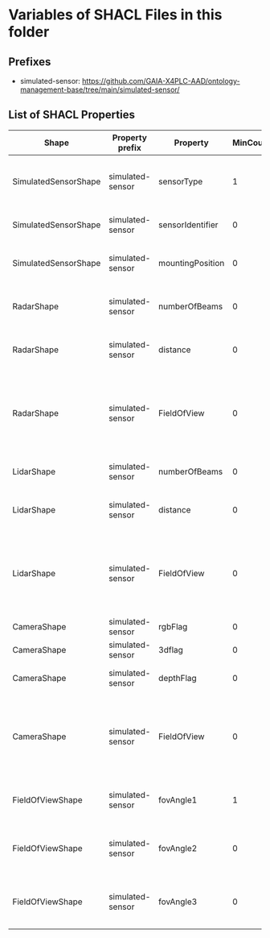 # Variables of SHACL Files in this folder

## Prefixes

- simulated-sensor: <https://github.com/GAIA-X4PLC-AAD/ontology-management-base/tree/main/simulated-sensor/>

## List of SHACL Properties

| Shape | Property prefix | Property | MinCount | MaxCount | Description | Datatype/NodeKind | Filename |
| --- | --- | --- | --- | --- | --- | --- | --- |
| SimulatedSensorShape | simulated-sensor | sensorType | 1 | 1 | Perception and other relevant sensors for autonomous driving |  | simulated-sensor_shacl.ttl |
| SimulatedSensorShape | simulated-sensor | sensorIdentifier | 0 | 1 | Name/Identifier of the sensor in the simulator | <http://www.w3.org/2001/XMLSchema#string> | simulated-sensor_shacl.ttl |
| SimulatedSensorShape | simulated-sensor | mountingPosition | 0 | 1 | Possible mounting positions of the radar | <http://www.w3.org/2001/XMLSchema#string> | simulated-sensor_shacl.ttl |
| RadarShape | simulated-sensor | numberOfBeams | 0 | 1 | Number of beams sent by the radar sensor | <http://www.w3.org/2001/XMLSchema#integer> | simulated-sensor_shacl.ttl |
| RadarShape | simulated-sensor | distance | 0 | 1 | Covered distance or range in meters | <http://www.w3.org/2001/XMLSchema#float> | simulated-sensor_shacl.ttl |
| RadarShape | simulated-sensor | FieldOfView | 0 | 1 | Field of view angles, supporting up to three values (e.g., horizontal, upper, and lower FoV) |  | simulated-sensor_shacl.ttl |
| LidarShape | simulated-sensor | numberOfBeams | 0 | 1 | Number of beams sent by the lidar sensor | <http://www.w3.org/2001/XMLSchema#integer> | simulated-sensor_shacl.ttl |
| LidarShape | simulated-sensor | distance | 0 | 1 | Covered distance or range in meters | <http://www.w3.org/2001/XMLSchema#float> | simulated-sensor_shacl.ttl |
| LidarShape | simulated-sensor | FieldOfView | 0 | 1 | Field of view angles, supporting up to three values (e.g., horizontal, upper, and lower FoV) |  | simulated-sensor_shacl.ttl |
| CameraShape | simulated-sensor | rgbFlag | 0 | 1 | If true, camera is RGB camera | <http://www.w3.org/2001/XMLSchema#boolean> | simulated-sensor_shacl.ttl |
| CameraShape | simulated-sensor | 3dflag | 0 | 1 | If true, camera is 3D camera | <http://www.w3.org/2001/XMLSchema#boolean> | simulated-sensor_shacl.ttl |
| CameraShape | simulated-sensor | depthFlag | 0 | 1 | If true, camera is depth camera | <http://www.w3.org/2001/XMLSchema#boolean> | simulated-sensor_shacl.ttl |
| CameraShape | simulated-sensor | FieldOfView | 0 | 1 | Field of view angles, supporting up to three values (e.g., horizontal, upper, and lower FoV) |  | simulated-sensor_shacl.ttl |
| FieldOfViewShape | simulated-sensor | fovAngle1 | 1 | 1 | FoV angle 1 (mandatory if FoV attribute is used) | <http://www.w3.org/2001/XMLSchema#float> | simulated-sensor_shacl.ttl |
| FieldOfViewShape | simulated-sensor | fovAngle2 | 0 | 1 | FoV angle 2 (optional, depending on simulator and sensor type) | <http://www.w3.org/2001/XMLSchema#float> | simulated-sensor_shacl.ttl |
| FieldOfViewShape | simulated-sensor | fovAngle3 | 0 | 1 | FoV angle 3 (optional, depending on simulator and sensor type) | <http://www.w3.org/2001/XMLSchema#float> | simulated-sensor_shacl.ttl |

